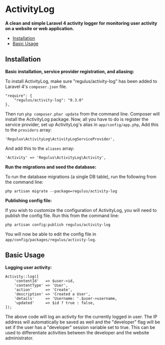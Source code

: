 ActivityLog
===========

**A clean and simple Laravel 4 activity logger for monitoring user activity on a website or web application.**

- [Installation](#installation)
- [Basic Usage](#basic-usage)

<a name="installation"></a>
## Installation

**Basic installation, service provider registration, and aliasing:**

To install ActivityLog, make sure "regulus/activity-log" has been added to Laravel 4's `composer.json` file.

	"require": {
		"regulus/activity-log": "0.3.0"
	},

Then run `php composer.phar update` from the command line. Composer will install the ActivityLog package. Now, all you have to do is register the service provider, set up ActivityLog's alias in `app/config/app.php`, Add this to the `providers` array:

	'Regulus\ActivityLog\ActivityLogServiceProvider',

And add this to the `aliases` array:

	'Activity' => 'Regulus\ActivityLog\Activity',

**Run the migrations and seed the database:**

To run the database migrations (a single DB table), run the following from the command line:

	php artisan migrate --package=regulus/activity-log

**Publishing config file:**

If you wish to customize the configuration of ActivityLog, you will need to publish the config file. Run this from the command line:

	php artisan config:publish regulus/activity-log

You will now be able to edit the config file in `app/config/packages/regulus/activity-log`.

<a name="basic-usage"></a>
## Basic Usage

**Logging user activity:**

	Activity::log([
		'contentId'   => $user->id,
		'contentType' => 'User',
		'action'      => 'Create',
		'description' => 'Created a User',
		'details'     => 'Username: '.$user->username,
		'updated'     => $id ? true : false,
	]);

The above code will log an activity for the currently logged in user. The IP address will automatically be saved as well and the "developer" flag will be set if the user has a "developer" session variable set to true. This can be used to differentiate activities between the developer and the website administrator.